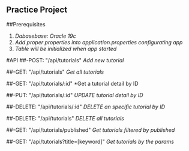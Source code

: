 <a>Practice Project</a>
---
##Prerequisites
1. *Dabasebase: Oracle 19c*
1. *Add proper properties into application.properties configurating app*
1. *Table will be initialized when app started*

#API
##-POST: "/api/tutorials"
*Add new tutorial*


##-GET: "/api/tutorials"
*Get all tutorials*

##-GET: "/api/tutorials/:id"
*Get a tutorial detail by ID


##-PUT: "/api/tutorials/:id"
*UPDATE tutorial detail by ID*

##-DELETE: "/api/tutorials/:id"
*DELETE an specific tutorial by ID*

##-DELETE: "/api/tutorials"
*DELETE all tutorials*

##-GET: "/api/tutorials/published"
*Get tutorials filtered by published*

##-GET: "/api/tutorials?title=[keyword]"
*Get tutorials by the params*

